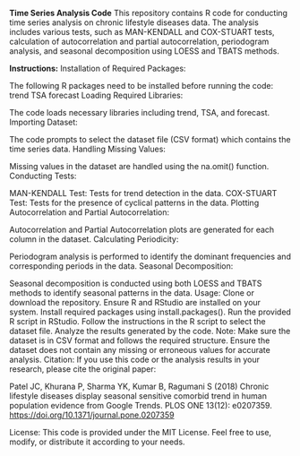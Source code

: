 **Time Series Analysis Code**
This repository contains R code for conducting time series analysis on chronic lifestyle diseases data. The analysis includes various tests, such as MAN-KENDALL and COX-STUART tests, calculation of autocorrelation and partial autocorrelation, periodogram analysis, and seasonal decomposition using LOESS and TBATS methods.

**Instructions:**
Installation of Required Packages:

The following R packages need to be installed before running the code:
trend
TSA
forecast
Loading Required Libraries:

The code loads necessary libraries including trend, TSA, and forecast.
Importing Dataset:

The code prompts to select the dataset file (CSV format) which contains the time series data.
Handling Missing Values:

Missing values in the dataset are handled using the na.omit() function.
Conducting Tests:

MAN-KENDALL Test: Tests for trend detection in the data.
COX-STUART Test: Tests for the presence of cyclical patterns in the data.
Plotting Autocorrelation and Partial Autocorrelation:

Autocorrelation and Partial Autocorrelation plots are generated for each column in the dataset.
Calculating Periodicity:

Periodogram analysis is performed to identify the dominant frequencies and corresponding periods in the data.
Seasonal Decomposition:

Seasonal decomposition is conducted using both LOESS and TBATS methods to identify seasonal patterns in the data.
Usage:
Clone or download the repository.
Ensure R and RStudio are installed on your system.
Install required packages using install.packages().
Run the provided R script in RStudio.
Follow the instructions in the R script to select the dataset file.
Analyze the results generated by the code.
Note:
Make sure the dataset is in CSV format and follows the required structure.
Ensure the dataset does not contain any missing or erroneous values for accurate analysis.
Citation:
If you use this code or the analysis results in your research, please cite the original paper:

Patel JC, Khurana P, Sharma YK, Kumar B, Ragumani S (2018) Chronic lifestyle diseases display seasonal sensitive comorbid trend in human population evidence from Google Trends. PLOS ONE 13(12): e0207359. https://doi.org/10.1371/journal.pone.0207359

License:
This code is provided under the MIT License. Feel free to use, modify, or distribute it according to your needs.
